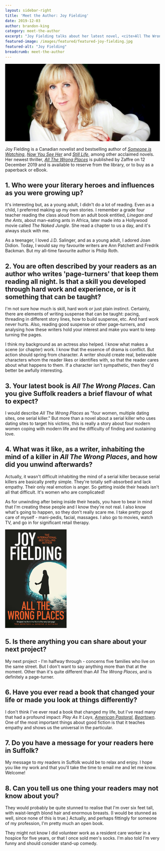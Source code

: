 ```yaml
---
layout: sidebar-right
title: 'Meet the Author: Joy Fielding'
date: 2019-12-03
author: brandon-king
category: meet-the-author
excerpt: "Joy Fielding talks about her latest novel, <cite>All The Wrong Places</cite> and how she's mastered the art of writing page-turners."
featured-image: /images/featured/featured-joy-fielding.jpg
featured-alt: "Joy Fielding"
breadcrumb: meet-the-author
---
```


![Joy Fielding](/images/featured/featured-joy-fielding.jpg)

Joy Fielding is a Canadian novelist and bestselling author of [<cite>Someone is Watching</cite>](https://suffolk.spydus.co.uk/cgi-bin/spydus.exe/ENQ/OPAC/BIBENQ?BRN=2016586), [<cite>Now You See Her</cite>](https://suffolk.spydus.co.uk/cgi-bin/spydus.exe/ENQ/OPAC/BIBENQ?BRN=520463) and [<cite>Still Life</cite>](https://suffolk.spydus.co.uk/cgi-bin/spydus.exe/ENQ/OPAC/BIBENQ?BRN=520454), among other acclaimed novels. Her newest thriller, [<cite>All The Wrong Places</cite>](https://suffolk.spydus.co.uk/cgi-bin/spydus.exe/ENQ/OPAC/BIBENQ?BRN=2655476) is published by Zaffre on 12 December 2019 and is available to reserve from the library, or to buy as a paperback or eBook.

## 1. Who were your literary heroes and influences as you were growing up?

It's interesting but, as a young adult, I didn't do a lot of reading. Even as a child, I preferred making up my own stories. I remember a grade four teacher reading the class aloud from an adult book entitled, <cite>Linegan and the Ants</cite>, about man-eating ants in Africa, later made into a Hollywood movie called <cite>The Naked Jungle</cite>. She read a chapter to us a day, and it's always stuck with me.

As a teenager, I loved J.D. Salinger, and as a young adult, I adored Joan Didion. Today, I would say my favourite writers are Ann Patchett and Fredrik Backman. But my all-time favourite author is Philip Roth.

## 2. You are often described by your readers as an author who writes 'page-turners' that keep them reading all night. Is that a skill you developed through hard work and experience, or is it something that can be taught?

I'm not sure how much is skill, hard work or just plain instinct. Certainly, there are elements of writing suspense that can be taught: pacing, threading in different story lines, how to build suspense, etc. And hard work never hurts. Also, reading good suspense or other page-turners, and analysing how these writers hold your interest and make you want to keep turning the pages.

I think my background as an actress also helped. I know what makes a scene (or chapter) work. I know that the essence of drama is conflict. But action should spring from character. A writer should create real, believable characters whom the reader likes or identifies with, so that the reader cares about what happens to them. If a character isn't sympathetic, then they'd better be awfully interesting.

## 3. Your latest book is <cite>All The Wrong Places</cite>. Can you give Suffolk readers a brief flavour of what to expect?

I would describe <cite>All The Wrong Places</cite> as "four women, multiple dating sites, one serial killer." But more than a novel about a serial killer who uses dating sites to target his victims, this is really a story about four modern women coping with modern life and the difficulty of finding and sustaining love.

## 4. What was it like, as a writer, inhabiting the mind of a killer in <cite>All The Wrong Places</cite>, and how did you unwind afterwards?

Actually, it wasn't difficult inhabiting the mind of a serial killer because serial killers are basically pretty simple. They're totally self-absorbed and lack empathy. Their only real emotion is anger. So getting inside their heads isn't all that difficult. It's women who are complicated!

As for unwinding after being inside their heads, you have to bear in mind that I'm creating these people and I know they're not real. I also know what's going to happen, so they don't really scare me. I take pretty good care of myself - mani-pedis, facial, massages. I also  go to movies, watch TV, and go in for significant retail therapy.

<a href="https://suffolk.spydus.co.uk/cgi-bin/spydus.exe/ENQ/OPAC/BIBENQ?BRN=2655476"><img src="/images/featured/featured-all-the-wrong-places.jpg" alt="All The Wrong Places" class="mw-40 {% include /c/img-float-right.html %}" /></a>

## 5. Is there anything you can share about your next project?

My next project - I'm halfway through - concerns five families who live on the same street. But I don't want to say anything more than that at the moment. Other than it's quite different than <cite>All The Wrong Places</cite>, and is definitely a page-turner.

## 6. Have you ever read a book that changed your life or made you look at things differently?

I don't think I've ever read a book that changed my life, but I've read many that had a profound impact: <cite>Play As It Lays</cite>, [<cite>American Pastoral</cite>](https://suffolk.spydus.co.uk/cgi-bin/spydus.exe/ENQ/OPAC/BIBENQ?BRN=613989), [<cite>Beartown</cite>](https://suffolk.spydus.co.uk/cgi-bin/spydus.exe/ENQ/OPAC/BIBENQ?BRN=2308985). One of the most important things about good fiction is that it teaches empathy and shows us the universal in the particular.

## 7. Do you have a message for your readers here in Suffolk?

My message to my readers in Suffolk would be to relax and enjoy. I hope you like my work and that you'll take the time to email me and let me know. Welcome!

## 8. Can you tell us one thing your readers may not know about you?

They would probably be quite stunned to realise that I'm over six feet tall, with waist-length blond hair and enormous breasts. (I would be stunned as well, since none of this is true.) Actually, and perhaps fittingly for someone of my profession, I'm pretty much an open book.

They might not know I did volunteer work as a resident care worker in a hospice for five years, or that I once sold men's socks. I'm also told I'm very funny and should consider stand-up comedy.

